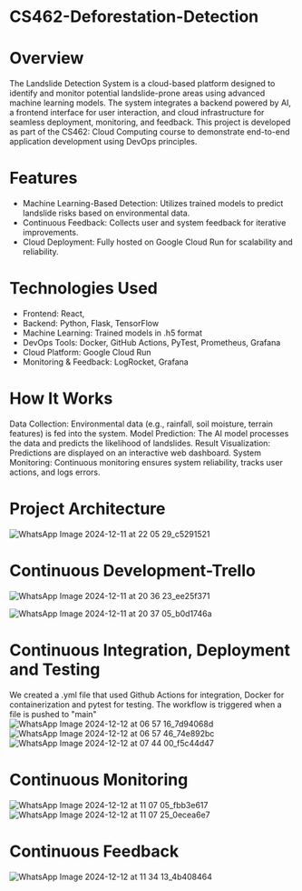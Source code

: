 # CS462-Deforestation-Detection
# Overview
The Landslide Detection System is a cloud-based platform designed to identify and monitor potential landslide-prone areas using advanced machine learning models. The system integrates a backend powered by AI, a frontend interface for user interaction, and cloud infrastructure for seamless deployment, monitoring, and feedback.
This project is developed as part of the CS462: Cloud Computing course to demonstrate end-to-end application development using DevOps principles.

# Features
- Machine Learning-Based Detection: Utilizes trained models to predict landslide risks based on environmental data.
- Continuous Feedback: Collects user and system feedback for iterative improvements.
- Cloud Deployment: Fully hosted on Google Cloud Run for scalability and reliability.

# Technologies Used
- Frontend: React, 
- Backend: Python, Flask, TensorFlow
- Machine Learning: Trained models in .h5 format
- DevOps Tools: Docker, GitHub Actions, PyTest, Prometheus, Grafana
- Cloud Platform: Google Cloud Run
- Monitoring & Feedback: LogRocket, Grafana

# How It Works
Data Collection: Environmental data (e.g., rainfall, soil moisture, terrain features) is fed into the system.
Model Prediction: The AI model processes the data and predicts the likelihood of landslides.
Result Visualization: Predictions are displayed on an interactive web dashboard.
System Monitoring: Continuous monitoring ensures system reliability, tracks user actions, and logs errors.

# Project Architecture
![WhatsApp Image 2024-12-11 at 22 05 29_c5291521](https://github.com/user-attachments/assets/2e9087b5-0c8f-4097-b913-af2a30fd927e)

# Continuous Development-Trello
![WhatsApp Image 2024-12-11 at 20 36 23_ee25f371](https://github.com/user-attachments/assets/307326b3-8d60-4f65-87d0-11503290075b)

![WhatsApp Image 2024-12-11 at 20 37 05_b0d1746a](https://github.com/user-attachments/assets/f0998960-a815-4a0e-aa69-f49385458f74)

# Continuous Integration, Deployment and Testing
We created a .yml file that used Github Actions for integration, Docker for containerization and pytest for testing. The workflow is triggered when a file is pushed to "main"
![WhatsApp Image 2024-12-12 at 06 57 16_7d94068d](https://github.com/user-attachments/assets/1d105bf4-63d4-4cab-a979-ca2340ab113f)
![WhatsApp Image 2024-12-12 at 06 57 46_74e892bc](https://github.com/user-attachments/assets/ccec2ec3-cac6-4124-9cd6-7e1e5d64e4bc)
![WhatsApp Image 2024-12-12 at 07 44 00_f5c44d47](https://github.com/user-attachments/assets/fbba0260-26c3-4b7f-8eb8-51132ea078d5)

# Continuous Monitoring

![WhatsApp Image 2024-12-12 at 11 07 05_fbb3e617](https://github.com/user-attachments/assets/6b353b70-6d22-4339-825f-04cff846b3dd)
![WhatsApp Image 2024-12-12 at 11 07 25_0ecea6e7](https://github.com/user-attachments/assets/cc7dc935-4b3c-4c91-ab12-c44f7b90e396)




# Continuous Feedback
![WhatsApp Image 2024-12-12 at 11 34 13_4b408464](https://github.com/user-attachments/assets/dd127171-2e86-4a6f-a1a9-66c49890c8c1)








